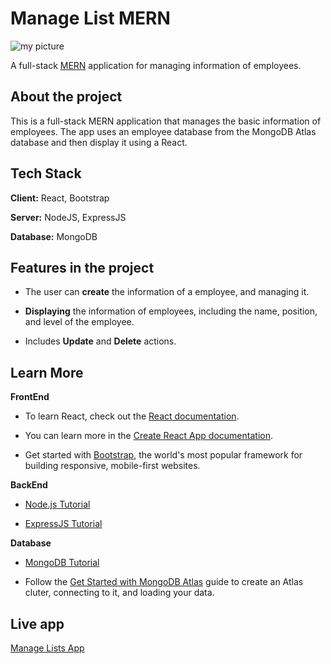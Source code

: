 # Manage List MERN

![my picture](https://doananhtingithub40102.github.io/MyData/mern/mypicture.png)

A full-stack [MERN](https://www.mongodb.com/mern-stack) application for managing information of employees.

## About the project

This is a full-stack MERN application that manages the basic information of employees. The app uses an employee database from the MongoDB Atlas database and then display it using a React.

## Tech Stack

**Client:** React, Bootstrap

**Server:** NodeJS, ExpressJS

**Database:** MongoDB

## Features in the project

- The user can **create** the information of a employee, and managing it.

- **Displaying** the information of employees, including the name, position, and level of the employee.

- Includes **Update** and **Delete** actions.

## Learn More

**FrontEnd**

* To learn React, check out the [React documentation](https://reactjs.org/).

* You can learn more in the [Create React App documentation](https://facebook.github.io/create-react-app/docs/getting-started).

* Get started with [Bootstrap](https://www.w3schools.com/bootstrap5/index.php), the world's most popular framework for building responsive, mobile-first websites.

**BackEnd**

* [Node.js Tutorial](https://www.w3schools.com/nodejs/default.asp)

* [ExpressJS Tutorial](https://www.tutorialspoint.com/expressjs/index.htm)

**Database**

* [MongoDB Tutorial](https://www.w3schools.com/mongodb/)

* Follow the [Get Started with MongoDB Atlas](https://www.mongodb.com/docs/atlas/getting-started/) guide to create an Atlas cluter, connecting to it, and loading your data.

## Live app

<a href="https://employee-manager-tindoan-xu3i.onrender.com/">Manage Lists App</a>
